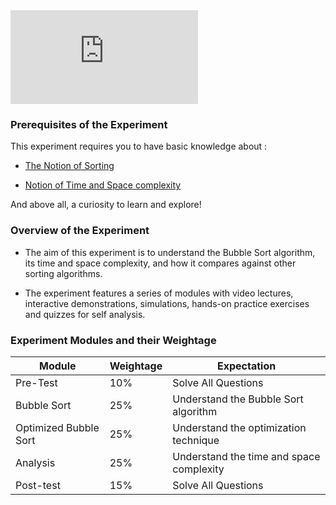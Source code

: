 <iframe src="https://www.youtube.com/embed/1WHzXwp5l7g" frameborder="0" allow="autoplay; encrypted-media" allowfullscreen></iframe>

### Prerequisites of the Experiment


This experiment requires you to have basic knowledge about :

   - [The Notion of Sorting](https://en.wikipedia.org/wiki/Sorting_algorithm)

   - [Notion of Time and Space complexity](https://en.wikipedia.org/wiki/Time_complexity)

And above all, a curiosity to learn and explore!


### Overview of the Experiment

- The aim of this experiment is to understand the Bubble Sort algorithm, its time and space complexity, and how it compares against other sorting algorithms.

- The experiment features a series of modules with video lectures, interactive demonstrations, simulations, hands-on practice exercises and quizzes for self analysis.

### Experiment Modules and their Weightage
|Module|Weightage|Expectation|   
|------|---------|-----------| 
| Pre-Test  | 10%  | Solve All Questions  |    
|Bubble Sort   | 25%  |Understand the Bubble Sort algorithm   |    
| Optimized Bubble Sort  |  25% | Understand the optimization technique  |   
|Analysis|25%|Understand the time and space complexity|
|Post-test|15%|Solve All Questions| 
